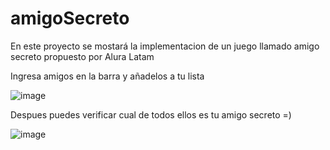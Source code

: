 # amigoSecreto

En este proyecto se mostará la implementacion de un juego llamado amigo secreto propuesto por Alura Latam


Ingresa amigos en la barra y añadelos a tu lista

![image](https://github.com/user-attachments/assets/1b2194c4-23f3-4cf5-9dda-d63ac8cf81a4)

Despues puedes verificar cual de todos ellos es tu amigo secreto =)

![image](https://github.com/user-attachments/assets/72ca6791-83de-47f6-9263-d6971102f963)
